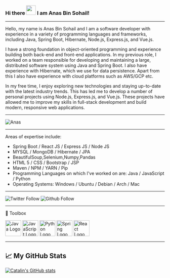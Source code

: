 ### Hi there <img src="https://raw.githubusercontent.com/MartinHeinz/MartinHeinz/master/wave.gif" width="30px"> I am Anas Bin Sohail!
---


Hello, my name is Anas Bin Sohail and I am a software developer with experience in a variety of programming languages and frameworks, including Java, Spring Boot, Hibernate, Node.js, Express.js, and Vue.js.

I have a strong foundation in object-oriented programming and experience building both back-end and front-end applications. In my previous role, I worked on a team responsible for developing and maintaining a large, distributed software system using Java and Spring Boot. I also have experience with Hibernate, which we use for data persistence. Apart from this I also have experience with cloud platforms such as AWS/GCP etc. 

In my free time, I enjoy exploring new technologies and staying up-to-date with the latest industry trends. This has led me to develop a number of personal projects using Node.js, Express.js, and Vue.js. These projects have allowed me to improve my skills in full-stack development and build modern, responsive web applications.

---

![Anas](https://i.ibb.co/rb1bgPH/anas-banner.png)

---

Areas of expertise include:
- Spring Boot / React JS / Express JS / Node JS
- MYSQL / MongoDB / Hibernate / JPA 
- BeautifulSoup,Selenium,Numpy,Pandas
- HTML 5 / CSS / Bootstrap / JSP
- Maven / NPM / YARN / Pip  
- Programming Languages on which I've worked on are: Java / JavaScript / Python
- Operating Systems: Windows / Ubuntu / Debian / Arch / Mac 

---


![Twitter Follow](https://img.shields.io/twitter/follow/anasbinsohail?style=social)
![Github Follow](https://img.shields.io/github/followers/thebinsohail?style=social)


---

🧰 Toolbox

<img src="https://cdn.worldvectorlogo.com/logos/java.svg" alt="Java Logo" width="50" height="50"/> <img src="https://cdn.worldvectorlogo.com/logos/logo-javascript.svg" alt="JavaScript Logo" width="50" height="50"/> <img src="https://cdn.worldvectorlogo.com/logos/python-5.svg" alt="Python Logo" width="50" height="50"/> <img src="https://cdn.worldvectorlogo.com/logos/spring-3.svg" alt="Spring Logo" width="50" height="50"/> <img src="https://cdn.worldvectorlogo.com/logos/react-1.svg" alt="React Logo" width="50" height="50"/> 

---

## &#x1f4c8; My GitHub Stats

[![Catalin's GitHub stats](https://github-readme-stats.vercel.app/api?username=thebinsohail&theme=radical)](https://github.com/anuraghazra/github-readme-stats)
